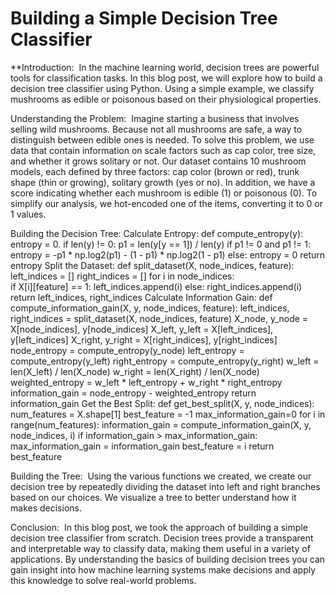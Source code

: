 # Building a Simple Decision Tree Classifier
**Introduction: 
In the machine learning world, decision trees are powerful tools for classification tasks. In this blog post, we will explore how to build a decision tree classifier using Python. Using a simple example, we classify mushrooms as edible or poisonous based on their physiological properties.

Understanding the Problem: 
Imagine starting a business that involves selling wild mushrooms. Because not all mushrooms are safe, a way to distinguish between edible ones is needed. To solve this problem, we use data that contain information on scale factors such as cap color, tree size, and whether it grows solitary or not. Our dataset contains 10 mushroom models, each defined by three factors: cap color (brown or red), trunk shape (thin or growing), solitary growth (yes or no). In addition, we have a score indicating whether each mushroom is edible (1) or poisonous (0). To simplify our analysis, we hot-encoded one of the items, converting it to 0 or 1 values.

Building the Decision Tree:
Calculate Entropy:
def compute_entropy(y):
    entropy = 0.
    if len(y) != 0:
        p1 = len(y[y == 1]) / len(y) 
        if p1 != 0 and p1 != 1:
            entropy = -p1 * np.log2(p1) - (1 - p1) * np.log2(1 - p1)
        else:
            entropy = 0
    return entropy
Split the Dataset:
def split_dataset(X, node_indices, feature):
    left_indices = []
    right_indices = []
    for i in node_indices:   
        if X[i][feature] == 1:
            left_indices.append(i)
        else:
            right_indices.append(i)
    return left_indices, right_indices
Calculate Information Gain:
def compute_information_gain(X, y, node_indices, feature):
    left_indices, right_indices = split_dataset(X, node_indices, feature)
    X_node, y_node = X[node_indices], y[node_indices]
    X_left, y_left = X[left_indices], y[left_indices]
    X_right, y_right = X[right_indices], y[right_indices]
    node_entropy = compute_entropy(y_node)
    left_entropy = compute_entropy(y_left)
    right_entropy = compute_entropy(y_right)
    w_left = len(X_left) / len(X_node)
    w_right = len(X_right) / len(X_node)
    weighted_entropy = w_left * left_entropy + w_right * right_entropy
    information_gain = node_entropy - weighted_entropy
    return information_gain
Get the Best Split:
def get_best_split(X, y, node_indices):   
    num_features = X.shape[1]
    best_feature = -1
    max_information_gain=0
    for i in range(num_features):
        information_gain = compute_information_gain(X, y, node_indices, i)
        if information_gain > max_information_gain:
            max_information_gain = information_gain
            best_feature = i
    return best_feature
    
Building the Tree: 
Using the various functions we created, we create our decision tree by repeatedly dividing the dataset into left and right branches based on our choices. We visualize a tree to better understand how it makes decisions.

Conclusion: 
In this blog post, we took the approach of building a simple decision tree classifier from scratch. Decision trees provide a transparent and interpretable way to classify data, making them useful in a variety of applications. By understanding the basics of building decision trees you can gain insight into how machine learning systems make decisions and apply this knowledge to solve real-world problems.
